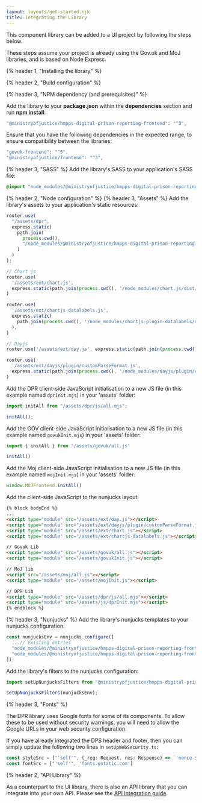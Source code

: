 ```yaml
---
layout: layouts/get-started.njk
title: Integrating the Library
---
```


This component library can be added to a UI project by following the steps below.

These steps assume your project is already using the Gov.uk and MoJ libraries, and is based on Node Express.

{% header 1, "Installing the library" %}

{% header 2, "Build configuration" %}

{% header 3, "NPM dependency (and prerequisites)" %}

Add the library to your **package.json** within the **dependencies** section and run **npm install**:

```javascript
"@ministryofjustice/hmpps-digital-prison-reporting-frontend": "^3",
```

Ensure that you have the following dependencies in the expected range, to ensure compatibility between the libraries:

```javascript
"govuk-frontend": "^5",
"@ministryofjustice/frontend": "^3",
```

{% header 3, "SASS" %}
Add the library's SASS to your application's SASS file:

```scss
@import "node_modules/@ministryofjustice/hmpps-digital-prison-reporting-frontend/dpr/all";
```

{% header 2, "Node configuration" %}
{% header 3, "Assets" %}
Add the library's assets to your application's static resources:

```javascript
router.use(
  "/assets/dpr",
  express.static(
    path.join(
      process.cwd(),
      "/node_modules/@ministryofjustice/hmpps-digital-prison-reporting-frontend/dpr/assets"
    )
  )
);

// Chart js
router.use(
  '/assets/ext/chart.js',
  express.static(path.join(process.cwd(), '/node_modules/chart.js/dist/chart.umd.js')),
)

router.use(
  '/assets/ext/chartjs-datalabels.js',
  express.static(
    path.join(process.cwd(), '/node_modules/chartjs-plugin-datalabels/dist/chartjs-plugin-datalabels.min.js'),
  ),
)

// Dayjs
router.use('/assets/ext/day.js', express.static(path.join(process.cwd(), '/node_modules/dayjs/dayjs.min.js')))

router.use(
  '/assets/ext/dayjs/plugin/customParseFormat.js',
  express.static(path.join(process.cwd(), '/node_modules/dayjs/plugin/customParseFormat.js')),
)
```

Add the DPR client-side JavaScript initialisation to a new JS file (in this example named `dprInit.mjs`) in your 'assets' folder:
```javascript
import initAll from "/assets/dpr/js/all.mjs";

initAll();
```

Add the GOV client-side JavaScript initialisation to a new JS file (in this example named `govukInit.mjs`) in your 'assets' folder:
```javascript
import { initAll } from '/assets/govuk/all.js'

initAll()
```

Add the Moj client-side JavaScript initialisation to a new JS file (in this example named `mojInit.mjs`) in your 'assets' folder:
```javascript
window.MOJFrontend.initAll()
```

Add the client-side JavaScript to the nunjucks layout:
```html
{% block bodyEnd %}
...
<script type="module" src="/assets/ext/day.js"></script>
<script type="module" src="/assets/ext/dayjs/plugin/customParseFormat.js"></script>
<script type="module" src="/assets/ext/chart.js"></script>
<script type="module" src="/assets/ext/chartjs-datalabels.js"></script>  

// Govuk Lib
<script type="module" src="/assets/govuk/all.js"></script>
<script type="module" src="/assets/govukInit.js"></script>

// MoJ lib
<script src="/assets/moj/all.js"></script>
<script type="module" src="/assets/mojInit.js"></script>

// DPR Lib
<script type="module" src="/assets/dpr/js/all.mjs"></script>
<script type="module" src="/assets/js/dprInit.mjs"></script>
{% endblock %}
```


{% header 3, "Nunjucks" %}
Add the library's nunjucks templates to your nunjucks configuration:

```javascript
const nunjucksEnv = nunjucks.configure([
  ...// Existing entries
  "node_modules/@ministryofjustice/hmpps-digital-prison-reporting-frontend/",
  "node_modules/@ministryofjustice/hmpps-digital-prison-reporting-frontend/dpr/components/",
]);
```

Add the library's filters to the nunjucks configuration:

```javascript
import setUpNunjucksFilters from "@ministryofjustice/hmpps-digital-prison-reporting-frontend/dpr/setUpNunjucksFilters";

setUpNunjucksFilters(nunjucksEnv);
```

{% header 3, "Fonts" %}

The DPR library uses Google fonts for some of its components. To allow these to be used without security warnings, you will need to allow the Google URLs in your web security configuration. 

If you have already integrated the DPS header and footer, then you can simply update the following two lines in `setUpWebSecurity.ts`:

```javascript
const styleSrc = ["'self'", (_req: Request, res: Response) => `'nonce-${res.locals.cspNonce}'`, 'fonts.googleapis.com']
const fontSrc = ["'self'", 'fonts.gstatic.com']
```

{% header 2, "API Library" %}

As a counterpart to the UI library, there is also an API library that you can integrate into your own API. Please see the [API Integration guide](https://github.com/ministryofjustice/hmpps-digital-prison-reporting-lib/blob/main/integrating-with-library.md).
